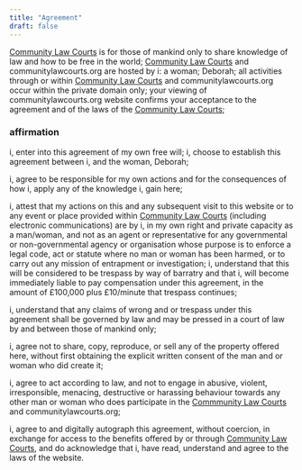 ```yaml
---
title: "Agreement"
draft: false
---
```

[Community Law Courts](https://communitylawcourts.org/services/community-law-courts/) is for those of mankind only to share knowledge of law and how to be free in the world; [Community Law Courts](https://communitylawcourts.org/services/community-law-courts/) and communitylawcourts.org are hosted by i: a woman; Deborah; all activities through or within [Community Law Courts](https://communitylawcourts.org/services/community-law-courts/) and communitylawcourts.org occur within the private domain only; your viewing of communitylawcourts.org website confirms your acceptance to the agreement and of the laws of the [Community Law Courts](https://communitylawcourts.org/services/community-law-courts/);

### affirmation

i, enter into this agreement of my own free will; i, choose to establish this agreement between i, and the woman, Deborah;

i, agree to be responsible for my own actions and for the consequences of how i, apply any of the knowledge i, gain here;

i, attest that my actions on this and any subsequent visit to this website or to any event or place provided within [Community Law Courts](https://communitylawcourts.org/services/community-law-courts/) (including electronic communications) are by i, in my own right and private capacity as a man/woman, and not as an agent or representative for any governmental or non-governmental agency or organisation whose purpose is to enforce a legal code, act or statute where no man or woman has been harmed, or to carry out any mission of entrapment or investigation; i, understand that this will be considered to be trespass by way of barratry and that i, will become immediately liable to pay compensation under this agreement, in the amount of £100,000 plus £10/minute that trespass continues;

i, understand that any claims of wrong and or trespass under this agreement shall be governed by law and may be pressed in a court of law by and between those of mankind only;

i, agree not to share, copy, reproduce, or sell any of the property offered here, without first obtaining the explicit written consent of the man and or woman who did create it;

i, agree to act according to law, and not to engage in abusive, violent, irresponsible, menacing, destructive or harassing behaviour towards any other man or woman who does participate in the [Commmunity Law Courts](https://communitylawcourts.org/services/community-law-courts/) and communitylawcourts.org;

i, agree to and digitally autograph this agreement, without coercion, in exchange for access to the benefits offered by or through [Community Law Courts](https://communitylawcourts.org/services/community-law-courts/), and do acknowledge that i, have read, understand and agree to the laws of the website.
